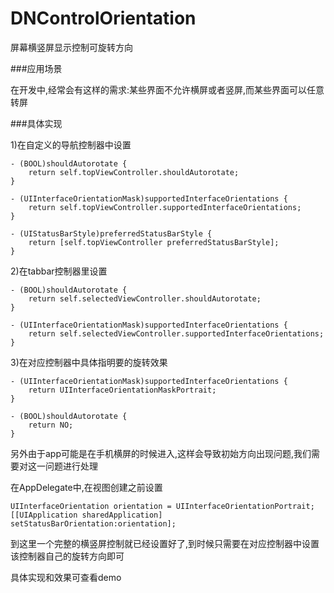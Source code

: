 # DNControlOrientation
屏幕横竖屏显示控制可旋转方向

###应用场景

在开发中,经常会有这样的需求:某些界面不允许横屏或者竖屏,而某些界面可以任意转屏

###具体实现

1)在自定义的导航控制器中设置

    - (BOOL)shouldAutorotate {
        return self.topViewController.shouldAutorotate;
    }
    
    - (UIInterfaceOrientationMask)supportedInterfaceOrientations {
        return self.topViewController.supportedInterfaceOrientations;
    }
    
    - (UIStatusBarStyle)preferredStatusBarStyle {
        return [self.topViewController preferredStatusBarStyle];
    }

2)在tabbar控制器里设置

    - (BOOL)shouldAutorotate {
        return self.selectedViewController.shouldAutorotate;
    }
    
    - (UIInterfaceOrientationMask)supportedInterfaceOrientations {
        return self.selectedViewController.supportedInterfaceOrientations;
    }

3)在对应控制器中具体指明要的旋转效果

    - (UIInterfaceOrientationMask)supportedInterfaceOrientations {
        return UIInterfaceOrientationMaskPortrait;
    }
    
    - (BOOL)shouldAutorotate {
        return NO;
    }

另外由于app可能是在手机横屏的时候进入,这样会导致初始方向出现问题,我们需要对这一问题进行处理

在AppDelegate中,在视图创建之前设置

    UIInterfaceOrientation orientation = UIInterfaceOrientationPortrait;
    [[UIApplication sharedApplication] setStatusBarOrientation:orientation];


到这里一个完整的横竖屏控制就已经设置好了,到时候只需要在对应控制器中设置该控制器自己的旋转方向即可

具体实现和效果可查看demo



